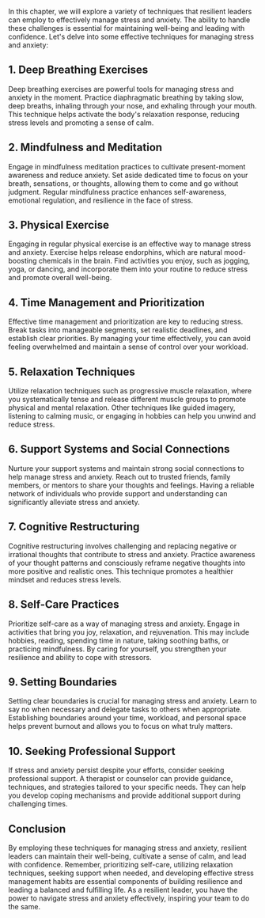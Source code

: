 
In this chapter, we will explore a variety of techniques that resilient leaders can employ to effectively manage stress and anxiety. The ability to handle these challenges is essential for maintaining well-being and leading with confidence. Let's delve into some effective techniques for managing stress and anxiety:

1\. Deep Breathing Exercises
---------------------------

Deep breathing exercises are powerful tools for managing stress and anxiety in the moment. Practice diaphragmatic breathing by taking slow, deep breaths, inhaling through your nose, and exhaling through your mouth. This technique helps activate the body's relaxation response, reducing stress levels and promoting a sense of calm.

2\. Mindfulness and Meditation
-----------------------------

Engage in mindfulness meditation practices to cultivate present-moment awareness and reduce anxiety. Set aside dedicated time to focus on your breath, sensations, or thoughts, allowing them to come and go without judgment. Regular mindfulness practice enhances self-awareness, emotional regulation, and resilience in the face of stress.

3\. Physical Exercise
--------------------

Engaging in regular physical exercise is an effective way to manage stress and anxiety. Exercise helps release endorphins, which are natural mood-boosting chemicals in the brain. Find activities you enjoy, such as jogging, yoga, or dancing, and incorporate them into your routine to reduce stress and promote overall well-being.

4\. Time Management and Prioritization
-------------------------------------

Effective time management and prioritization are key to reducing stress. Break tasks into manageable segments, set realistic deadlines, and establish clear priorities. By managing your time effectively, you can avoid feeling overwhelmed and maintain a sense of control over your workload.

5\. Relaxation Techniques
------------------------

Utilize relaxation techniques such as progressive muscle relaxation, where you systematically tense and release different muscle groups to promote physical and mental relaxation. Other techniques like guided imagery, listening to calming music, or engaging in hobbies can help you unwind and reduce stress.

6\. Support Systems and Social Connections
-----------------------------------------

Nurture your support systems and maintain strong social connections to help manage stress and anxiety. Reach out to trusted friends, family members, or mentors to share your thoughts and feelings. Having a reliable network of individuals who provide support and understanding can significantly alleviate stress and anxiety.

7\. Cognitive Restructuring
--------------------------

Cognitive restructuring involves challenging and replacing negative or irrational thoughts that contribute to stress and anxiety. Practice awareness of your thought patterns and consciously reframe negative thoughts into more positive and realistic ones. This technique promotes a healthier mindset and reduces stress levels.

8\. Self-Care Practices
----------------------

Prioritize self-care as a way of managing stress and anxiety. Engage in activities that bring you joy, relaxation, and rejuvenation. This may include hobbies, reading, spending time in nature, taking soothing baths, or practicing mindfulness. By caring for yourself, you strengthen your resilience and ability to cope with stressors.

9\. Setting Boundaries
---------------------

Setting clear boundaries is crucial for managing stress and anxiety. Learn to say no when necessary and delegate tasks to others when appropriate. Establishing boundaries around your time, workload, and personal space helps prevent burnout and allows you to focus on what truly matters.

10\. Seeking Professional Support
--------------------------------

If stress and anxiety persist despite your efforts, consider seeking professional support. A therapist or counselor can provide guidance, techniques, and strategies tailored to your specific needs. They can help you develop coping mechanisms and provide additional support during challenging times.

Conclusion
----------

By employing these techniques for managing stress and anxiety, resilient leaders can maintain their well-being, cultivate a sense of calm, and lead with confidence. Remember, prioritizing self-care, utilizing relaxation techniques, seeking support when needed, and developing effective stress management habits are essential components of building resilience and leading a balanced and fulfilling life. As a resilient leader, you have the power to navigate stress and anxiety effectively, inspiring your team to do the same.
